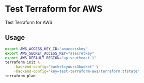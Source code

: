 # Test Terraform for AWS

Test Terraform for AWS

## Usage

```sh
export AWS_ACCESS_KEY_ID="anaccesskey"
export AWS_SECRET_ACCESS_KEY="asecretkey"
export AWS_DEFAULT_REGION="ap-southeast-1"
terraform init \
    -backend-config="bucket=yours3bucket" \
    -backend-config="key=test-terraform-aws/terraform.tfstate"
terraform plan
```

